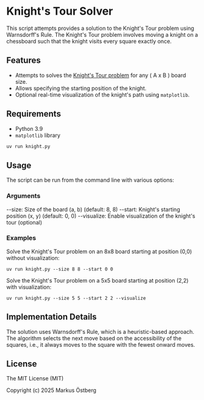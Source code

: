 # Knight's Tour Solver

This script attempts provides a solution to the Knight's Tour problem using Warnsdorff's Rule. The Knight's Tour problem involves moving a knight on a chessboard such that the knight visits every square exactly once.

## Features

- Attempts to solves the [Knight's Tour problem](https://en.wikipedia.org/wiki/Knight%27s_tour) for any \( A x B \) board size.
- Allows specifying the starting position of the knight.
- Optional real-time visualization of the knight's path using `matplotlib`.

## Requirements

- Python 3.9
- `matplotlib` library

```sh
uv run knight.py
```

## Usage
The script can be run from the command line with various options:

### Arguments
--size: Size of the board (a, b) (default: 8, 8)
--start: Knight's starting position (x, y) (default: 0, 0)
--visualize: Enable visualization of the knight's tour (optional)

### Examples
Solve the Knight's Tour problem on an 8x8 board starting at position (0,0) without visualization:

```
uv run knight.py --size 8 8 --start 0 0
```

Solve the Knight's Tour problem on a 5x5 board starting at position (2,2) with visualization:

```
uv run knight.py --size 5 5 --start 2 2 --visualize
```

## Implementation Details
The solution uses Warnsdorff's Rule, which is a heuristic-based approach. The algorithm selects the next move based on the accessibility of the squares, i.e., it always moves to the square with the fewest onward moves.

## License

The MIT License (MIT)

Copyright (c) 2025 Markus Östberg

